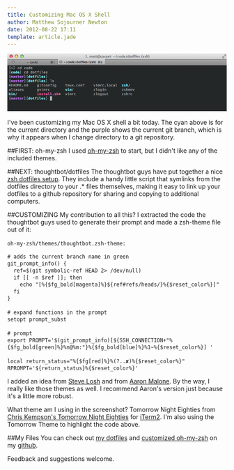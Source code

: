 ```yaml
---
title: Customizing Mac OS X Shell
author: Matthew Sojourner Newton
date: 2012-08-22 17:11
template: article.jade
---
```


![Shell Screen 1](screen1.png)

I've been customizing my Mac OS X shell a bit today. The cyan above is for the current directory and the purple shows the current git branch, which is why it appears when I change directory to a git repository.

##FIRST: oh-my-zsh
I used [oh-my-zsh](https://github.com/robbyrussell/oh-my-zsh) to start, but I didn't like any of the included themes.

##NEXT: thoughtbot/dotfiles
The thoughtbot guys have put together a nice [zsh dotfiles setup](https://github.com/thoughtbot/dotfiles). They include a handy little script that symlinks from the dotfiles directory to your .* files themselves, making it easy to link up your dotfiles to a github repository for sharing and copying to additional computers.

##CUSTOMIZING
My contribution to all this? I extracted the code the thoughtbot guys used to generate their prompt and made a zsh-theme file out of it:

`oh-my-zsh/themes/thoughtbot.zsh-theme:`

    # adds the current branch name in green
    git_prompt_info() {
      ref=$(git symbolic-ref HEAD 2> /dev/null)
      if [[ -n $ref ]]; then
        echo "[%{$fg_bold[magenta]%}${ref#refs/heads/}%{$reset_color%}]"
      fi
    }

    # expand functions in the prompt
    setopt prompt_subst

    # prompt
    export PROMPT='$(git_prompt_info)[${SSH_CONNECTION+"%{$fg_bold[green]%}%n@%m:"}%{$fg_bold[blue]%}%1~%{$reset_color%}] '

    local return_status="%{$fg[red]%}%(?..✘)%{$reset_color%}"
    RPROMPT='${return_status}%{$reset_color%}'

I added an idea from [Steve Losh](http://stevelosh.com/blog/2010/02/my-extravagant-zsh-prompt/) and from [Aaron Malone](http://blog.munge.net/2011/10/fun-with-zsh-themes/). By the way, I really like those themes as well. I recommend Aaron's version just because it's a little more robust.

What theme am I using in the screenshot? Tomorrow Night Eighties from [Chris Kempson's Tomorrow Night Eighties](https://github.com/chriskempson/Tomorrow-Theme) for [iTerm2](http://www.iterm2.com). I'm also using the Tomorrow Theme to highlight the code above.

##My Files
You can check out [my dotfiles](https://github.com/mnewt/dotfiles) and [customized oh-my-zsh](https://github.com/mnewt/oh-my-zsh) on my [github](https://github.com/mnewt).

Feedback and suggestions welcome.
